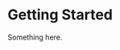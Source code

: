 [title]: # (Getting Started)
[tags]: # (XXX)
[priority]: # (6415)
# Getting Started
Something here.
